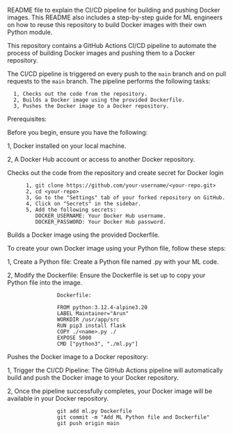 README file to explain the  CI/CD pipeline for building and pushing Docker images. This README also includes a step-by-step guide for ML engineers on how to reuse this repository to build Docker images with their own Python module.

This repository contains a GitHub Actions CI/CD pipeline to automate the process of building Docker images and pushing them to a Docker repository.

The CI/CD pipeline is triggered on every push to the `main` branch and on pull requests to the `main` branch. The pipeline performs the following tasks:

      1, Checks out the code from the repository.
      2, Builds a Docker image using the provided Dockerfile.
      3, Pushes the Docker image to a Docker repository.

Prerequisites:

Before you begin, ensure you have the following:
    
1, Docker installed on your local machine.

2, A Docker Hub account or access to another Docker repository.
          
Checks out the code from the repository and create secret for Docker login
    
          1, git clone https://github.com/your-username/<your-repo.git>
          2, cd <your-repo>
          3, Go to the "Settings" tab of your forked repository on GitHub.
          4, Click on "Secrets" in the sidebar.
          5, Add the following secrets:
             DOCKER_USERNAME: Your Docker Hub username.
             DOCKER_PASSWORD: Your Docker Hub password.

Builds a Docker image using the provided Dockerfile.

To create your own Docker image using your Python file, follow these steps:
      
1, Create a Python file: Create a Python file named <name>.py with your ML code.

2, Modify the Dockerfile: Ensure the Dockerfile is set up to copy your Python file into the image.

                    Dockerfile:
                    
                    FROM python:3.12.4-alpine3.20
                    LABEL Maintainer="Arun"
                    WORKDIR /usr/app/src
                    RUN pip3 install flask
                    COPY ./<name>.py ./
                    EXPOSE 5000
                    CMD ["python3", "./ml.py"]

Pushes the Docker image to a Docker repository:

1, Trigger the CI/CD Pipeline: The GitHub Actions pipeline will automatically build and push the Docker image to your Docker repository.

2, Once the pipeline successfully completes, your Docker image will be available in your Docker repository.
          
                    git add ml.py Dockerfile
                    git commit -m "Add ML Python file and Dockerfile"
                    git push origin main



      
